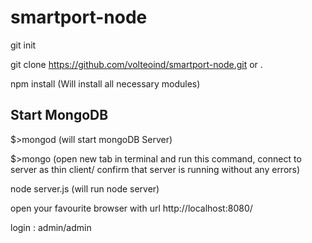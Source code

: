 # smartport-node

git init

git clone https://github.com/volteoind/smartport-node.git <target-folder>  or .

npm install  (Will install all necessary modules)

## Start MongoDB 
$>mongod (will start mongoDB Server)

$>mongo (open new tab in terminal and run this command, connect to server as thin client/ confirm that server is running without any errors)

node server.js (will run node server)

open your favourite browser with url http://localhost:8080/ 

login :  admin/admin
